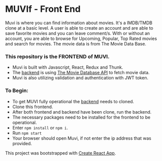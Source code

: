 # MUVIf - Front End
Muvi is where you can find information about movies.
It's a IMDB/TMDB clone at a basic level. A user is able to create an account and are
able to save favorite movies and you can leave comment/s. With or without an account,
you are able to browse for Upcoming, Popular, Top Rated movies and search for movies.
The movie data is from The Movie Data Base.

### This repository is the FRONTEND of MUVI.
- Muvi is built with Javascript, React, Redux and Thunk.
- The [backend](https://github.com/phajib/muvi_api) is using [The Movie Database API](https://www.themoviedb.org/) to fetch movie data.
- Muvi is also utilizing validation and authentication with JWT token.


### To Begin:
- To get MUVI fully operational the [backend](https://github.com/phajib/muvi_api) needs to cloned.
- Clone this frontend.
- After both frontend and backend have been clone, run the backend.
- The necessary packages need to be installed for the frontend to be operational.
- Enter ```npm install``` or ```npm i```.
- Run ```npm start```
- Your browser should open Muvi, if not enter the ip address that was provided.

This project was bootstrapped with [Create React App](https://github.com/facebook/create-react-app).
